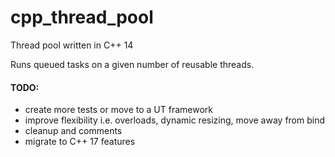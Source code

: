 # cpp_thread_pool
Thread pool written in C++ 14

Runs queued tasks on a given number of reusable threads.

#### TODO:
 - create more tests or move to a UT framework
 - improve flexibility i.e. overloads, dynamic resizing, move away from bind
 - cleanup and comments
 - migrate to C++ 17 features
